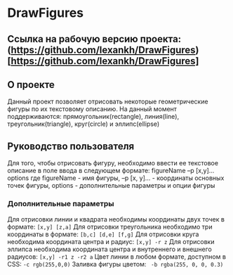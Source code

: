 # DrawFigures

## Ссылка на рабочую версию проекта: (https://github.com/lexankh/DrawFigures)[https://github.com/lexankh/DrawFigures]

## О проекте

Данный проект позволяет отрисовать некоторые геометрические фигуры по их текстовому описанию. На данный момент поддерживаются: прямоугольник(rectangle), линия(line), треугольник(triangle), круг(circle) и эллипс(ellipse)

## Руководство пользователя

Для того, чтобы отрисовать фигуру, необходимо ввести ее текстовое описание в поле ввода в следующем формате: figureName –p [x,y]... options
где figureName - имя фигуры,
–p [x, y]... - координаты основных точек фигуры,
options - дополнительные параметры и опции фигуры

### Дополнительные параметры
Для отрисовки линии и квадрата необходимы координаты двух точек в формате: `[x,y] [z,a]`
Для отрисовки треугольника необходимо три координаты в формате: `[b,c] [d,e] [f,g]`
Для отрисовки круга необходима координата центра и радиус: `[x,y] -r z`
Для отрисовки эллипса необходима координата центра и внутреннего и внешнего радиусов: `[x,y] -r1 z -r2 a`
Цвет линии в любом формате, доступном в CSS: `-c rgb(255,0,0)`
Заливка фигуры цветом: ` -b rgba(255, 0, 0, 0.3)`





